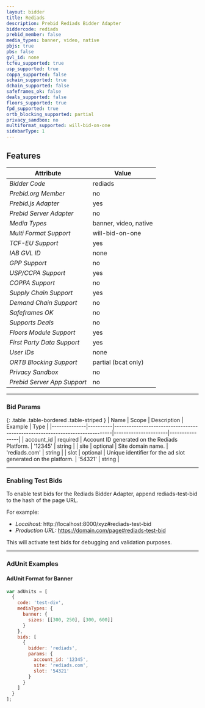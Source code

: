 ```yaml
---
layout: bidder
title: Rediads
description: Prebid Rediads Bidder Adapter
biddercode: rediads
prebid_member: false
media_types: banner, video, native
pbjs: true
pbs: false
gvl_id: none
tcfeu_supported: true
usp_supported: true
coppa_supported: false
schain_supported: true
dchain_supported: false
safeframes_ok: false
deals_supported: false
floors_supported: true
fpd_supported: true
ortb_blocking_supported: partial
privacy_sandbox: no
multiformat_supported: will-bid-on-one
sidebarType: 1
---
```


## Features

| Attribute                  | Value                     |
|----------------------------|---------------------------|
| *Bidder Code*            | rediads                  |
| *Prebid.org Member*      | no                        |
| *Prebid.js Adapter*      | yes                       |
| *Prebid Server Adapter*  | no                        |
| *Media Types*            | banner, video, native     |
| *Multi Format Support*   | will-bid-on-one           |
| *TCF-EU Support*         | yes                       |
| *IAB GVL ID*             | none                      |
| *GPP Support*            | no                        |
| *USP/CCPA Support*       | yes                       |
| *COPPA Support*          | no                        |
| *Supply Chain Support*   | yes                       |
| *Demand Chain Support*   | no                        |
| *Safeframes OK*          | no                        |
| *Supports Deals*         | no                        |
| *Floors Module Support*  | yes                       |
| *First Party Data Support* | yes                     |
| *User IDs*               | none                      |
| *ORTB Blocking Support*  | partial (bcat only)       |
| *Privacy Sandbox*        | no                        |
| *Prebid Server App Support* | no                     |

---

### Bid Params

{: .table .table-bordered .table-striped }
| Name         | Scope    | Description                                                                 | Example              | Type           |
|--------------|----------|-----------------------------------------------------------------------------|----------------------|----------------|
| account_id | required | Account ID generated on the Rediads Platform.                              | '12345'            | string       |
| site       | optional | Site domain name.                                                          | 'rediads.com'      | string       |
| slot       | optional | Unique identifier for the ad slot generated on the platform.               | '54321'            | string       |

---

### Enabling Test Bids

To enable test bids for the Rediads Bidder Adapter, append rediads-test-bid to the hash of the page URL.

For example:

- *Localhost:* http://localhost:8000/xyz#rediads-test-bid
- *Production URL:* https://domain.com/page#rediads-test-bid

This will activate test bids for debugging and validation purposes.

---

### AdUnit Examples

#### AdUnit Format for Banner

```javascript
var adUnits = [
  {
    code: 'test-div',
    mediaTypes: {
      banner: {
        sizes: [[300, 250], [300, 600]]
      }
    },
    bids: [
      {
        bidder: 'rediads',
        params: {
          account_id: '12345',
          site: 'rediads.com',
          slot: '54321'
        }
      }
    ]
  }
];

